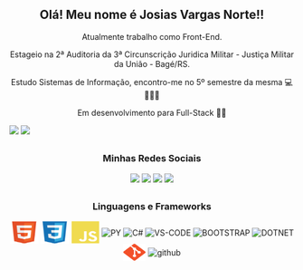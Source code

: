 <div align="center">
 
## Olá! Meu nome é Josias Vargas Norte!!

</div>

<div align="center">

<p align="center"> Atualmente trabalho como Front-End.</p>
<p align="center"> Estageio na 2ª Auditoria da 3ª Circunscrição Juridica Militar - Justiça Militar da União - Bagé/RS.</p>
  <p align="center"> Estudo Sistemas de Informação, encontro-me no 5º semestre da mesma 💻👨🏾‍🎓</p>
  <p align="center"> Em desenvolvimento para Full-Stack 👨‍💻 </p>

 </div> 
  
<div
<a href="https://github.com/JosiasNorte">
<img height="180em" src="https://github-readme-stats.vercel.app/api?username=JosiasNorte&show_icons=true&theme=dark">
<img height="180em" src="https://github-readme-stats.vercel.app/api/top-langs/?username=JosiasNorte&layout=">

</div>


##

<div align="center">
  
### Minhas Redes Sociais
  
</div>
<div align="center">
<a href="https://www.instagram.com/josias_norte/" target="_blank"><img src="https://img.shields.io/badge/-Instagram-%23E4405F?style=for-the-badge&logo=instagram&logoColor=white" target="_blank"></a>
 	<!--<a href="" target="_blank"><img src="https://img.shields.io/badge/Twitch-9146FF?style=for-the-badge&logo=twitch&logoColor=white" target="_blank"></a>
 <a href="Josias Vargas#6787" target="_blank"><img src="https://img.shields.io/badge/Discord-7289DA?style=for-the-badge&logo=discord&logoColor=white" target="_blank"></a>-->
  <a href = "mailto:josiasnorte@gmail.com"><img src="https://img.shields.io/badge/-Gmail-%23333?style=for-the-badge&logo=gmail&logoColor=white" target="_blank"></a>
  <a href="https://www.linkedin.com/in/josias-vargas-47641a188/" target="_blank"><img src="https://img.shields.io/badge/-LinkedIn-%230077B5?style=for-the-badge&logo=linkedin&logoColor=white" target="_blank"></a>  
  <a href="https://www.facebook.com/josias.vargasnorte" target="_blank"><img src="https://img.shields.io/badge/Facebook-1877F2?style=for-the-badge&logo=facebook&logoColor=white" target="_blank"></a>
                                 </div>      


##

<div align="center">
  
 ### Linguagens e Frameworks
  
<img align="center" alt="HTML" height="40" width="50" src="https://raw.githubusercontent.com/devicons/devicon/master/icons/html5/html5-original.svg">
<img align="center" alt="CSS" height="40" width="50" src="https://raw.githubusercontent.com/devicons/devicon/master/icons/css3/css3-original.svg">
<img align="center" alt="JS" height="40" width="50" src="https://raw.githubusercontent.com/devicons/devicon/master/icons/javascript/javascript-plain.svg">
<img align="center" alt="PY" height="40" widht="50" src="https://cdn.jsdelivr.net/gh/devicons/devicon/icons/python/python-original.svg" />
<img align="center" alt="C#" height="40" widht="50" src="https://cdn.jsdelivr.net/gh/devicons/devicon/icons/csharp/csharp-original.svg" />
<img align="center" alt="VS-CODE" height="40" widht="50" src="https://cdn.jsdelivr.net/gh/devicons/devicon/icons/visualstudio/visualstudio-plain.svg" />
<img align="center" alt="BOOTSTRAP" height="40" widht="50" src="https://cdn.jsdelivr.net/gh/devicons/devicon/icons/bootstrap/bootstrap-original.svg" />
<img align="center" alt="DOTNET" height="40" widht="50"src="https://cdn.jsdelivr.net/gh/devicons/devicon/icons/dot-net/dot-net-original.svg" />
<img align="center" alt="git" height="30" width="40" src="https://raw.githubusercontent.com/devicons/devicon/master/icons/git/git-original.svg">
<img align="center" alt="github" height="35" width="35" src="https://cdn.jsdelivr.net/gh/devicons/devicon/icons/github/github-original.svg">
</div>  

##

<div align="center">
  
  
  
</div>


